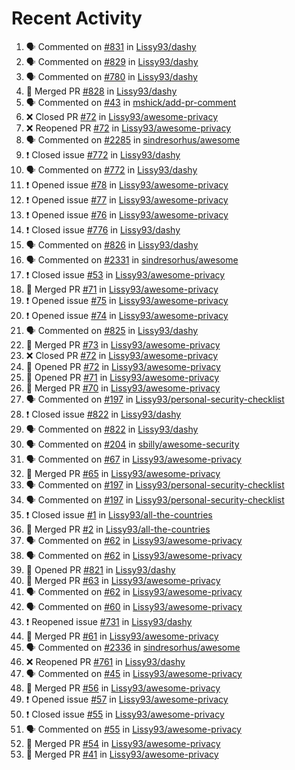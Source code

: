 # Recent Activity

<!--START_SECTION:activity-->
1. 🗣 Commented on [#831](https://github.com/Lissy93/dashy/issues/831) in [Lissy93/dashy](https://github.com/Lissy93/dashy)
2. 🗣 Commented on [#829](https://github.com/Lissy93/dashy/issues/829) in [Lissy93/dashy](https://github.com/Lissy93/dashy)
3. 🗣 Commented on [#780](https://github.com/Lissy93/dashy/issues/780) in [Lissy93/dashy](https://github.com/Lissy93/dashy)
4. 🎉 Merged PR [#828](https://github.com/Lissy93/dashy/pull/828) in [Lissy93/dashy](https://github.com/Lissy93/dashy)
5. 🗣 Commented on [#43](https://github.com/mshick/add-pr-comment/issues/43) in [mshick/add-pr-comment](https://github.com/mshick/add-pr-comment)
6. ❌ Closed PR [#72](https://github.com/Lissy93/awesome-privacy/pull/72) in [Lissy93/awesome-privacy](https://github.com/Lissy93/awesome-privacy)
7. ❌ Reopened PR [#72](https://github.com/Lissy93/awesome-privacy/pull/72) in [Lissy93/awesome-privacy](https://github.com/Lissy93/awesome-privacy)
8. 🗣 Commented on [#2285](https://github.com/sindresorhus/awesome/issues/2285) in [sindresorhus/awesome](https://github.com/sindresorhus/awesome)
9. ❗️ Closed issue [#772](https://github.com/Lissy93/dashy/issues/772) in [Lissy93/dashy](https://github.com/Lissy93/dashy)
10. 🗣 Commented on [#772](https://github.com/Lissy93/dashy/issues/772) in [Lissy93/dashy](https://github.com/Lissy93/dashy)
11. ❗️ Opened issue [#78](https://github.com/Lissy93/awesome-privacy/issues/78) in [Lissy93/awesome-privacy](https://github.com/Lissy93/awesome-privacy)
12. ❗️ Opened issue [#77](https://github.com/Lissy93/awesome-privacy/issues/77) in [Lissy93/awesome-privacy](https://github.com/Lissy93/awesome-privacy)
13. ❗️ Opened issue [#76](https://github.com/Lissy93/awesome-privacy/issues/76) in [Lissy93/awesome-privacy](https://github.com/Lissy93/awesome-privacy)
14. ❗️ Closed issue [#776](https://github.com/Lissy93/dashy/issues/776) in [Lissy93/dashy](https://github.com/Lissy93/dashy)
15. 🗣 Commented on [#826](https://github.com/Lissy93/dashy/issues/826) in [Lissy93/dashy](https://github.com/Lissy93/dashy)
16. 🗣 Commented on [#2331](https://github.com/sindresorhus/awesome/issues/2331) in [sindresorhus/awesome](https://github.com/sindresorhus/awesome)
17. ❗️ Closed issue [#53](https://github.com/Lissy93/awesome-privacy/issues/53) in [Lissy93/awesome-privacy](https://github.com/Lissy93/awesome-privacy)
18. 🎉 Merged PR [#71](https://github.com/Lissy93/awesome-privacy/pull/71) in [Lissy93/awesome-privacy](https://github.com/Lissy93/awesome-privacy)
19. ❗️ Opened issue [#75](https://github.com/Lissy93/awesome-privacy/issues/75) in [Lissy93/awesome-privacy](https://github.com/Lissy93/awesome-privacy)
20. ❗️ Opened issue [#74](https://github.com/Lissy93/awesome-privacy/issues/74) in [Lissy93/awesome-privacy](https://github.com/Lissy93/awesome-privacy)
21. 🗣 Commented on [#825](https://github.com/Lissy93/dashy/issues/825) in [Lissy93/dashy](https://github.com/Lissy93/dashy)
22. 🎉 Merged PR [#73](https://github.com/Lissy93/awesome-privacy/pull/73) in [Lissy93/awesome-privacy](https://github.com/Lissy93/awesome-privacy)
23. ❌ Closed PR [#72](https://github.com/Lissy93/awesome-privacy/pull/72) in [Lissy93/awesome-privacy](https://github.com/Lissy93/awesome-privacy)
24. 💪 Opened PR [#72](https://github.com/Lissy93/awesome-privacy/pull/72) in [Lissy93/awesome-privacy](https://github.com/Lissy93/awesome-privacy)
25. 💪 Opened PR [#71](https://github.com/Lissy93/awesome-privacy/pull/71) in [Lissy93/awesome-privacy](https://github.com/Lissy93/awesome-privacy)
26. 🎉 Merged PR [#70](https://github.com/Lissy93/awesome-privacy/pull/70) in [Lissy93/awesome-privacy](https://github.com/Lissy93/awesome-privacy)
27. 🗣 Commented on [#197](https://github.com/Lissy93/personal-security-checklist/issues/197) in [Lissy93/personal-security-checklist](https://github.com/Lissy93/personal-security-checklist)
28. ❗️ Closed issue [#822](https://github.com/Lissy93/dashy/issues/822) in [Lissy93/dashy](https://github.com/Lissy93/dashy)
29. 🗣 Commented on [#822](https://github.com/Lissy93/dashy/issues/822) in [Lissy93/dashy](https://github.com/Lissy93/dashy)
30. 🗣 Commented on [#204](https://github.com/sbilly/awesome-security/issues/204) in [sbilly/awesome-security](https://github.com/sbilly/awesome-security)
31. 🗣 Commented on [#67](https://github.com/Lissy93/awesome-privacy/issues/67) in [Lissy93/awesome-privacy](https://github.com/Lissy93/awesome-privacy)
32. 🎉 Merged PR [#65](https://github.com/Lissy93/awesome-privacy/pull/65) in [Lissy93/awesome-privacy](https://github.com/Lissy93/awesome-privacy)
33. 🗣 Commented on [#197](https://github.com/Lissy93/personal-security-checklist/issues/197) in [Lissy93/personal-security-checklist](https://github.com/Lissy93/personal-security-checklist)
34. 🗣 Commented on [#197](https://github.com/Lissy93/personal-security-checklist/issues/197) in [Lissy93/personal-security-checklist](https://github.com/Lissy93/personal-security-checklist)
35. ❗️ Closed issue [#1](https://github.com/Lissy93/all-the-countries/issues/1) in [Lissy93/all-the-countries](https://github.com/Lissy93/all-the-countries)
36. 🎉 Merged PR [#2](https://github.com/Lissy93/all-the-countries/pull/2) in [Lissy93/all-the-countries](https://github.com/Lissy93/all-the-countries)
37. 🗣 Commented on [#62](https://github.com/Lissy93/awesome-privacy/issues/62) in [Lissy93/awesome-privacy](https://github.com/Lissy93/awesome-privacy)
38. 🗣 Commented on [#62](https://github.com/Lissy93/awesome-privacy/issues/62) in [Lissy93/awesome-privacy](https://github.com/Lissy93/awesome-privacy)
39. 💪 Opened PR [#821](https://github.com/Lissy93/dashy/pull/821) in [Lissy93/dashy](https://github.com/Lissy93/dashy)
40. 🎉 Merged PR [#63](https://github.com/Lissy93/awesome-privacy/pull/63) in [Lissy93/awesome-privacy](https://github.com/Lissy93/awesome-privacy)
41. 🗣 Commented on [#62](https://github.com/Lissy93/awesome-privacy/issues/62) in [Lissy93/awesome-privacy](https://github.com/Lissy93/awesome-privacy)
42. 🗣 Commented on [#60](https://github.com/Lissy93/awesome-privacy/issues/60) in [Lissy93/awesome-privacy](https://github.com/Lissy93/awesome-privacy)
43. ❗️ Reopened issue [#731](https://github.com/Lissy93/dashy/issues/731) in [Lissy93/dashy](https://github.com/Lissy93/dashy)
44. 🎉 Merged PR [#61](https://github.com/Lissy93/awesome-privacy/pull/61) in [Lissy93/awesome-privacy](https://github.com/Lissy93/awesome-privacy)
45. 🗣 Commented on [#2336](https://github.com/sindresorhus/awesome/issues/2336) in [sindresorhus/awesome](https://github.com/sindresorhus/awesome)
46. ❌ Reopened PR [#761](https://github.com/Lissy93/dashy/pull/761) in [Lissy93/dashy](https://github.com/Lissy93/dashy)
47. 🗣 Commented on [#45](https://github.com/Lissy93/awesome-privacy/issues/45) in [Lissy93/awesome-privacy](https://github.com/Lissy93/awesome-privacy)
48. 🎉 Merged PR [#56](https://github.com/Lissy93/awesome-privacy/pull/56) in [Lissy93/awesome-privacy](https://github.com/Lissy93/awesome-privacy)
49. ❗️ Opened issue [#57](https://github.com/Lissy93/awesome-privacy/issues/57) in [Lissy93/awesome-privacy](https://github.com/Lissy93/awesome-privacy)
50. ❗️ Closed issue [#55](https://github.com/Lissy93/awesome-privacy/issues/55) in [Lissy93/awesome-privacy](https://github.com/Lissy93/awesome-privacy)
51. 🗣 Commented on [#55](https://github.com/Lissy93/awesome-privacy/issues/55) in [Lissy93/awesome-privacy](https://github.com/Lissy93/awesome-privacy)
52. 🎉 Merged PR [#54](https://github.com/Lissy93/awesome-privacy/pull/54) in [Lissy93/awesome-privacy](https://github.com/Lissy93/awesome-privacy)
53. 🎉 Merged PR [#41](https://github.com/Lissy93/awesome-privacy/pull/41) in [Lissy93/awesome-privacy](https://github.com/Lissy93/awesome-privacy)
<!--END_SECTION:activity-->
